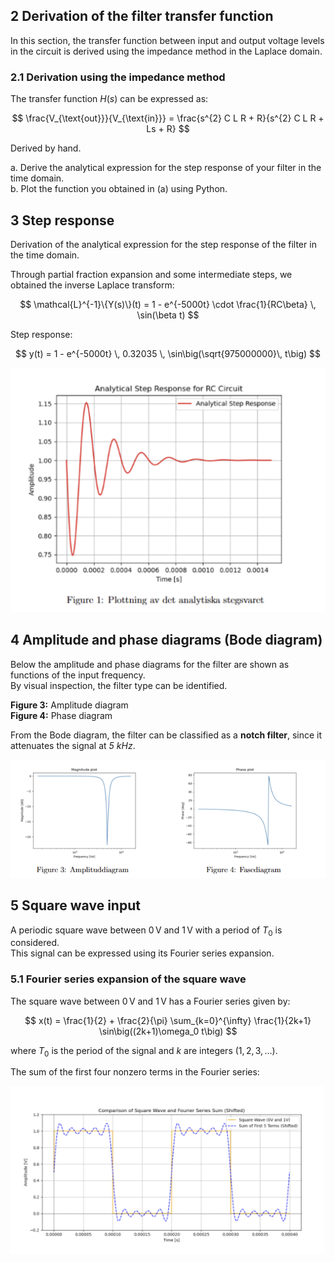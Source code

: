 ## 2 Derivation of the filter transfer function

In this section, the transfer function between input and output voltage levels in the circuit is derived using the impedance method in the Laplace domain.

### 2.1 Derivation using the impedance method

The transfer function $H(s)$ can be expressed as:

$$
\frac{V_{\text{out}}}{V_{\text{in}}} = \frac{s^{2} C L R + R}{s^{2} C L R + Ls + R}
$$

Derived by hand.  

a. Derive the analytical expression for the step response of your filter in the time domain.  
b. Plot the function you obtained in (a) using Python.  

## 3 Step response

Derivation of the analytical expression for the step response of the filter in the time domain.

Through partial fraction expansion and some intermediate steps, we obtained the inverse Laplace transform:

$$
\mathcal{L}^{-1}\{Y(s)\}(t) 
= 1 - e^{-5000t} \cdot \frac{1}{RC\beta} \, \sin(\beta t)
$$

Step response: 

$$
y(t) = 1 - e^{-5000t} \, 0.32035 \, \sin\big(\sqrt{975000000}\, t\big)
$$

![Step response](assets/img/Analytical.png)

## 4 Amplitude and phase diagrams (Bode diagram)

Below the amplitude and phase diagrams for the filter are shown as functions of the input frequency.  
By visual inspection, the filter type can be identified.

**Figure 3:** Amplitude diagram  
**Figure 4:** Phase diagram  

From the Bode diagram, the filter can be classified as a **notch filter**, since it attenuates the signal at *5 kHz*.

![Bode diagram](assets/img/Bode.png)

## 5 Square wave input

A periodic square wave between $0 \, \text{V}$ and $1 \, \text{V}$ with a period of $T_0$ is considered.  
This signal can be expressed using its Fourier series expansion.

### 5.1 Fourier series expansion of the square wave

The square wave between $0 \, \text{V}$ and $1 \, \text{V}$ has a Fourier series given by:

$$
x(t) = \frac{1}{2} + \frac{2}{\pi} \sum_{k=0}^{\infty} \frac{1}{2k+1} \sin\big((2k+1)\omega_0 t\big)
$$

where $T_0$ is the period of the signal and $k$ are integers $(1, 2, 3, \ldots)$.

The sum of the first four nonzero terms in the Fourier series:  

![Fourier series](assets/img/FT.png)
